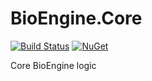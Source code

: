 # BioEngine.Core

[![Build Status](https://dev.azure.com/biowareru/BioWareRu/_apis/build/status/3.0/Core)](https://dev.azure.com/biowareru/BioWareRu/_build/latest?definitionId=12) [![NuGet](https://img.shields.io/nuget/v/BioEngine.Core.svg)](https://www.nuget.org/packages/BioEngine.Core/)


Core BioEngine logic
